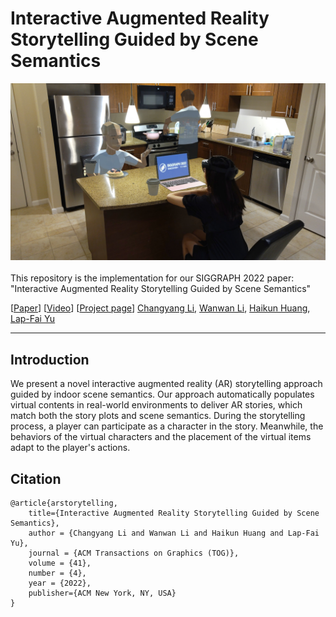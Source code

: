 # Interactive Augmented Reality Storytelling Guided by Scene Semantics

<div align="center">
    <img src="assets/teaser.jpg", width="900">
</div>
<br>
This repository is the implementation for our SIGGRAPH 2022 paper: "Interactive Augmented Reality Storytelling Guided by Scene Semantics"

[[Paper](https://changyangli.github.io/assets/paper/sig22arstorytelling.pdf)] [[Video](https://www.youtube.com/watch?v=LGzH2LikEUw&feature=youtu.be)] [[Project page](https://changyangli.github.io/projects/siggraph22arstorytelling/)]
[Changyang Li](https://changyangli.github.io/), [Wanwan Li](), [Haikun Huang](https://quincyhuang.github.io/Webpage/), [Lap-Fai Yu](https://craigyuyu.github.io/home/)


-----------

## Introduction
  We present a novel interactive augmented reality (AR) storytelling approach guided by indoor scene semantics. Our approach automatically populates virtual contents in real-world environments to deliver AR stories, which match both the story plots and scene semantics. During the storytelling process, a player can participate as a character in the story. Meanwhile, the behaviors of the virtual characters and the placement of the virtual items adapt to the player's actions.


## Citation

    @article{arstorytelling,
        title={Interactive Augmented Reality Storytelling Guided by Scene Semantics},
        author = {Changyang Li and Wanwan Li and Haikun Huang and Lap-Fai Yu},
        journal = {ACM Transactions on Graphics (TOG)},
        volume = {41},
        number = {4},
        year = {2022},
        publisher={ACM New York, NY, USA}
    }


